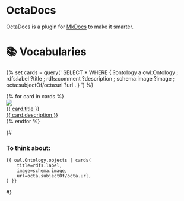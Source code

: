 # OctaDocs

OctaDocs is a plugin for [MkDocs](https://www.mkdocs.org/) to make it smarter.

# 📚 Vocabularies

{% set cards = query('
    SELECT * WHERE {
        ?ontology
            a owl:Ontology ;
            rdfs:label ?title ;
            rdfs:comment ?description ;
            schema:image ?image ;
            octa:subjectOf/octa:url ?url .
    }
') %}

<div class="ui four cards">
{% for card in cards %}
    <a class="ui raised card" href="/{{ card.url }}">
        <div class="image">
            <img src="{{ card.image }}" />
        </div>
        <div class="content">
            <div class="header">{{ card.title }}</div>
            <div class="description">{{ card.description }}</div>
        </div>
    </a>
{% endfor %}
</div>

{#
### To think about:

```jinja2
{{ owl.Ontology.objects | cards(
    title=rdfs.label,
    image=schema.image,
    url=octa.subjectOf/octa.url,
) }}
```
#}
